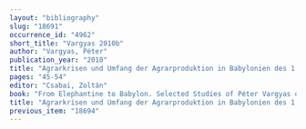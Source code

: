 ```yaml
---
layout: "bibliography"
slug: "18691"
occurrence_id: "4962"
short_title: "Vargyas 2010b"
author: "Vargyas, Péter"
publication_year: "2010"
title: "Agrarkrisen und Umfang der Agrarproduktion in Babylonien des 1. Jahrtausends"
pages: "45-54"
editor: "Csabai, Zoltán"
book: "From Elephantine to Babylon. Selected Studies of Péter Vargyas on Ancient Near Eastern Economy, Ancient Near Eastern and Mediterranean Studies 1 (Budapest)"
title: "Agrarkrisen und Umfang der Agrarproduktion in Babylonien des 1. Jahrtausends"
previous_item: "18694"
---
```


